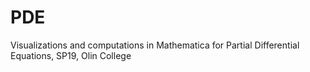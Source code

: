# PDE
Visualizations and computations in Mathematica for Partial Differential Equations, SP19, Olin College
